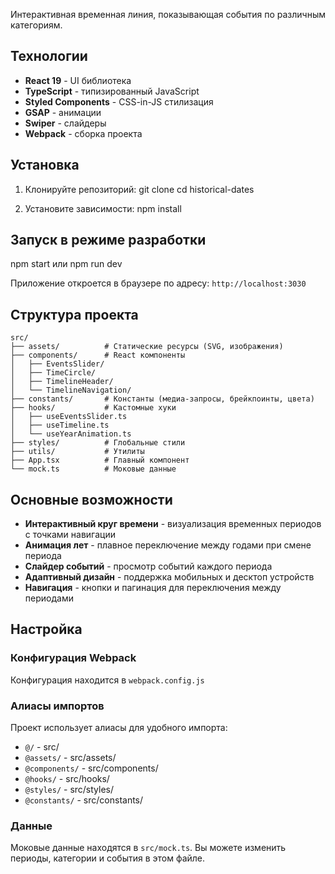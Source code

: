 Интерактивная временная линия, показывающая события по различным категориям.

## Технологии

- **React 19** - UI библиотека
- **TypeScript** - типизированный JavaScript
- **Styled Components** - CSS-in-JS стилизация
- **GSAP** - анимации
- **Swiper** - слайдеры
- **Webpack** - сборка проекта

## Установка

1. Клонируйте репозиторий:
   git clone <repository-url>
   cd historical-dates

2. Установите зависимости:
   npm install

## Запуск в режиме разработки

npm start или npm run dev

Приложение откроется в браузере по адресу: `http://localhost:3030`

## Структура проекта

```
src/
├── assets/          # Статические ресурсы (SVG, изображения)
├── components/      # React компоненты
│   ├── EventsSlider/
│   ├── TimeCircle/
│   ├── TimelineHeader/
│   └── TimelineNavigation/
├── constants/       # Константы (медиа-запросы, брейкпоинты, цвета)
├── hooks/           # Кастомные хуки
│   ├── useEventsSlider.ts
│   ├── useTimeline.ts
│   └── useYearAnimation.ts
├── styles/          # Глобальные стили
├── utils/           # Утилиты
├── App.tsx          # Главный компонент
└── mock.ts          # Моковые данные

```

## Основные возможности

- **Интерактивный круг времени** - визуализация временных периодов с точками навигации
- **Анимация лет** - плавное переключение между годами при смене периода
- **Слайдер событий** - просмотр событий каждого периода
- **Адаптивный дизайн** - поддержка мобильных и десктоп устройств
- **Навигация** - кнопки и пагинация для переключения между периодами

## Настройка

### Конфигурация Webpack

Конфигурация находится в `webpack.config.js`

### Алиасы импортов

Проект использует алиасы для удобного импорта:

- `@/` - src/
- `@assets/` - src/assets/
- `@components/` - src/components/
- `@hooks/` - src/hooks/
- `@styles/` - src/styles/
- `@constants/` - src/constants/

### Данные

Моковые данные находятся в `src/mock.ts`. Вы можете изменить периоды, категории и события в этом файле.
